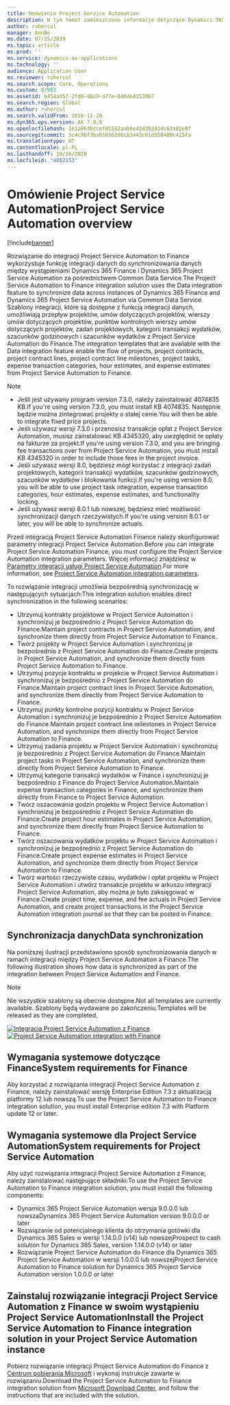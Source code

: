 ```yaml
---
title: Omówienie Project Service Automation
description: W tym temat zamieszczono informacje dotyczące Dynamics 365 Project Service Automation do integracji z rozwiązaniem Dynamics 365 Finance.
author: ruhercul
manager: AnnBe
ms.date: 07/25/2019
ms.topic: article
ms.prod: ''
ms.service: dynamics-ax-applications
ms.technology: ''
audience: Application User
ms.reviewer: ruhercul
ms.search.scope: Core, Operations
ms.custom: 87983
ms.assetid: b454ad57-2fd6-46c9-a77e-646de4153067
ms.search.region: Global
ms.author: ruhercul
ms.search.validFrom: 2016-11-28
ms.dyn365.ops.version: AX 7.0.0
ms.openlocfilehash: 1e1a963bccefd1552aab6e42d3b2d1dc63a82e8f
ms.sourcegitcommit: 5c4c9bf3ba018562d6cb3443c01d550489c415fa
ms.translationtype: HT
ms.contentlocale: pl-PL
ms.lasthandoff: 10/16/2020
ms.locfileid: "4082153"
---
```

# <a name="project-service-automation-overview"></a><span data-ttu-id="07eeb-103">Omówienie Project Service Automation</span><span class="sxs-lookup"><span data-stu-id="07eeb-103">Project Service Automation overview</span></span>

[!include[banner](../includes/banner.md)]

<span data-ttu-id="07eeb-104">Rozwiązanie do integracji Project Service Automation to Finance wykorzystuje funkcję integracji danych do synchronizowania danych między wystąpieniami Dynamics 365 Finance i Dynamics 365 Project Service Automation za pośrednictwem Common Data Service.</span><span class="sxs-lookup"><span data-stu-id="07eeb-104">The Project Service Automation to Finance integration solution uses the Data integration feature to synchronize data across instances of Dynamics 365 Finance and Dynamics 365 Project Service Automation via Common Data Service.</span></span> <span data-ttu-id="07eeb-105">Szablony integracji, które są dostępne z funkcją integracji danych, umożliwiają przepływ projektów, umów dotyczących projektów, wierszy umów dotyczących projektów, punktów kontrolnych wierszy umów dotyczących projektów, zadań projektowych, kategorii transakcji wydatków, szacunków godzinowych i szacunków wydatków z Project Service Automation do Finance.</span><span class="sxs-lookup"><span data-stu-id="07eeb-105">The integration templates that are available with the Data integration feature enable the flow of projects, project contracts, project contract lines, project contract line milestones, project tasks, expense transaction categories, hour estimates, and expense estimates from Project Service Automation to Finance.</span></span>

> [!NOTE]
> - <span data-ttu-id="07eeb-106">Jeśli jest używany program version 7.3.0, należy zainstalować 4074835 KB.</span><span class="sxs-lookup"><span data-stu-id="07eeb-106">If you're using version 7.3.0, you must install KB 4074835.</span></span> <span data-ttu-id="07eeb-107">Następnie będzie można zintegrować projekty o stałej cenie.</span><span class="sxs-lookup"><span data-stu-id="07eeb-107">You will then be able to integrate fixed price projects.</span></span>
> - <span data-ttu-id="07eeb-108">Jeśli używasz wersji 7.3.0 i przenosisz transakcje opłat z Project Service Automation, musisz zainstalować KB 4345320, aby uwzględnić te opłaty na fakturze za projekt.</span><span class="sxs-lookup"><span data-stu-id="07eeb-108">If you're using version 7.3.0, and you are bringing fee transactions over from Project Service Automation, you must install KB 4345320 in order to include those fees in the project invoice.</span></span>
> - <span data-ttu-id="07eeb-109">Jeśli używasz wersji 8.0, będziesz mógł korzystać z integracji zadań projektowych, kategorii transakcji wydatków, szacunków godzinowych, szacunków wydatków i blokowania funkcji.</span><span class="sxs-lookup"><span data-stu-id="07eeb-109">If you're using version 8.0, you will be able to use project task integration, expense transaction categories, hour estimates, expense estimates, and functionality locking.</span></span>
> - <span data-ttu-id="07eeb-110">Jeśli używasz wersji 8.0.1 lub nowszej, będziesz mieć możliwość synchronizacji danych rzeczywistych.</span><span class="sxs-lookup"><span data-stu-id="07eeb-110">If you're using version 8.0.1 or later, you will be able to synchronize actuals.</span></span>

<span data-ttu-id="07eeb-111">Przed integracją Project Service Automation Finance należy skonfigurować parametry integracji Project Service Automation.</span><span class="sxs-lookup"><span data-stu-id="07eeb-111">Before you can integrate Project Service Automation Finance, you must configure the Project Service Automation integration parameters.</span></span> <span data-ttu-id="07eeb-112">Więcej informacji znajdziesz w [Parametry integracji usługi Project Service Automation](PSA-parameters.md).</span><span class="sxs-lookup"><span data-stu-id="07eeb-112">For more information, see [Project Service Automation integration parameters](PSA-parameters.md).</span></span>

<span data-ttu-id="07eeb-113">To rozwiązanie integracji umożliwia bezpośrednią synchronizację w następujących sytuacjach:</span><span class="sxs-lookup"><span data-stu-id="07eeb-113">This integration solution enables direct synchronization in the following scenarios:</span></span>

- <span data-ttu-id="07eeb-114">Utrzymuj kontrakty projektowe w Project Service Automation i synchronizuj je bezpośrednio z Project Service Automation do Finance.</span><span class="sxs-lookup"><span data-stu-id="07eeb-114">Maintain project contracts in Project Service Automation, and synchronize them directly from Project Service Automation to Finance.</span></span>
- <span data-ttu-id="07eeb-115">Twórz projekty w Project Service Automation i synchronizuj je bezpośrednio z Project Service Automation do Finance.</span><span class="sxs-lookup"><span data-stu-id="07eeb-115">Create projects in Project Service Automation, and synchronize them directly from Project Service Automation to Finance.</span></span>
- <span data-ttu-id="07eeb-116">Utrzymuj pozycje kontraktu w projekcie w Project Service Automation i synchronizuj je bezpośrednio z Project Service Automation do Finance.</span><span class="sxs-lookup"><span data-stu-id="07eeb-116">Maintain project contract lines in Project Service Automation, and synchronize them directly from Project Service Automation to Finance.</span></span>
- <span data-ttu-id="07eeb-117">Utrzymuj punkty kontrolne pozycji kontraktu w Project Service Automation i synchronizuj je bezpośrednio z Project Service Automation do Finance.</span><span class="sxs-lookup"><span data-stu-id="07eeb-117">Maintain project contract line milestones in Project Service Automation, and synchronize them directly from Project Service Automation to Finance.</span></span>
- <span data-ttu-id="07eeb-118">Utrzymuj zadania projektu w Project Service Automation i synchronizuj je bezpośrednio z Project Service Automation do Finance.</span><span class="sxs-lookup"><span data-stu-id="07eeb-118">Maintain project tasks in Project Service Automation, and synchronize them directly from Project Service Automation to Finance.</span></span>
- <span data-ttu-id="07eeb-119">Utrzymuj kategorie transakcji wydatków w Finance i synchronizuj je bezpośrednio z Finance do Project Service Automation.</span><span class="sxs-lookup"><span data-stu-id="07eeb-119">Maintain expense transaction categories in Finance, and synchronize them directly from Finance to Project Service Automation.</span></span>
- <span data-ttu-id="07eeb-120">Twórz oszacowania godzin projektu w Project Service Automation i synchronizuj je bezpośrednio z Project Service Automation do Finance.</span><span class="sxs-lookup"><span data-stu-id="07eeb-120">Create project hour estimates in Project Service Automation, and synchronize them directly from Project Service Automation to Finance.</span></span>
- <span data-ttu-id="07eeb-121">Twórz oszacowania wydatków projektu w Project Service Automation i synchronizuj je bezpośrednio z Project Service Automation do Finance.</span><span class="sxs-lookup"><span data-stu-id="07eeb-121">Create project expense estimates in Project Service Automation, and synchronize them directly from Project Service Automation to Finance.</span></span>
- <span data-ttu-id="07eeb-122">Twórz wartości rzeczywiste czasu, wydatków i opłat projektu w Project Service Automation i utwórz transakcje projektu w arkuszu integracji Project Service Automation, aby można je było zaksięgować w Finance.</span><span class="sxs-lookup"><span data-stu-id="07eeb-122">Create project time, expense, and fee actuals in Project Service Automation, and create project transactions in the Project Service Automation integration journal so that they can be posted in Finance.</span></span>

## <a name="data-synchronization"></a><span data-ttu-id="07eeb-123">Synchronizacja danych</span><span class="sxs-lookup"><span data-stu-id="07eeb-123">Data synchronization</span></span>

<span data-ttu-id="07eeb-124">Na poniższej ilustracji przedstawiono sposób synchronizowania danych w ramach integracji między Project Service Automation a Finance.</span><span class="sxs-lookup"><span data-stu-id="07eeb-124">The following illustration shows how data is synchronized as part of the integration between Project Service Automation and Finance.</span></span>

> [!NOTE]
> <span data-ttu-id="07eeb-125">Nie wszystkie szablony są obecnie dostępne.</span><span class="sxs-lookup"><span data-stu-id="07eeb-125">Not all templates are currently available.</span></span> <span data-ttu-id="07eeb-126">Szablony będą wydawane po zakończeniu.</span><span class="sxs-lookup"><span data-stu-id="07eeb-126">Templates will be released as they are completed.</span></span>

<span data-ttu-id="07eeb-127">[![Integracja Project Service Automation z Finance](./media/PSA-integration.png)](./media/PSA-integration.png)</span><span class="sxs-lookup"><span data-stu-id="07eeb-127">[![Project Service Automation integration with Finance](./media/PSA-integration.png)](./media/PSA-integration.png)</span></span>

## <a name="system-requirements-for-finance"></a><span data-ttu-id="07eeb-128">Wymagania systemowe dotyczące Finance</span><span class="sxs-lookup"><span data-stu-id="07eeb-128">System requirements for Finance</span></span>

<span data-ttu-id="07eeb-129">Aby korzystać z rozwiązania integracji Project Service Automation z Finance, należy zainstalować wersję Enterprise Edition 7.3 z aktualizacją platformy 12 lub nowszą.</span><span class="sxs-lookup"><span data-stu-id="07eeb-129">To use the Project Service Automation to Finance integration solution, you must install Enterprise edition 7.3 with Platform update 12 or later.</span></span>

## <a name="system-requirements-for-project-service-automation"></a><span data-ttu-id="07eeb-130">Wymagania systemowe dla Project Service Automation</span><span class="sxs-lookup"><span data-stu-id="07eeb-130">System requirements for Project Service Automation</span></span>

<span data-ttu-id="07eeb-131">Aby użyć rozwiązania integracji Project Service Automation z Finance, należy zainstalować następujące składniki:</span><span class="sxs-lookup"><span data-stu-id="07eeb-131">To use the Project Service Automation to Finance integration solution, you must install the following components:</span></span>

- <span data-ttu-id="07eeb-132">Dynamics 365 Project Service Automation wersja 9.0.0.0 lub nowsza</span><span class="sxs-lookup"><span data-stu-id="07eeb-132">Dynamics 365 Project Service Automation version 9.0.0.0 or later</span></span>
- <span data-ttu-id="07eeb-133">Rozwiązanie od potencjalnego klienta do otrzymania gotówki dla Dynamics 365 Sales w wersji 1.14.0.0 (v14) lub nowszej</span><span class="sxs-lookup"><span data-stu-id="07eeb-133">Prospect to cash solution for Dynamics 365 Sales, version 1.14.0.0 (v14) or later</span></span>
- <span data-ttu-id="07eeb-134">Rozwiązanie Project Service Automation do Finance dla Dynamics 365 Project Service Automation w wersji 1.0.0.0 lub nowszej</span><span class="sxs-lookup"><span data-stu-id="07eeb-134">Project Service Automation to Finance solution for Dynamics 365 Project Service Automation version 1.0.0.0 or later</span></span>

## <a name="install-the-project-service-automation-to-finance-integration-solution-in-your-project-service-automation-instance"></a><span data-ttu-id="07eeb-135">Zainstaluj rozwiązanie integracji Project Service Automation z Finance w swoim wystąpieniu Project Service Automation</span><span class="sxs-lookup"><span data-stu-id="07eeb-135">Install the Project Service Automation to Finance integration solution in your Project Service Automation instance</span></span>

<span data-ttu-id="07eeb-136">Pobierz rozwiązanie integracji Project Service Automation do Finance z [Centrum pobierania Microsoft](https://www.microsoft.com/download/details.aspx?id=57016) i wykonaj instrukcje zawarte w rozwiązaniu.</span><span class="sxs-lookup"><span data-stu-id="07eeb-136">Download the Project Service Automation to Finance integration solution from [Microsoft Download Center](https://www.microsoft.com/download/details.aspx?id=57016), and follow the instructions that are included with the solution.</span></span>
